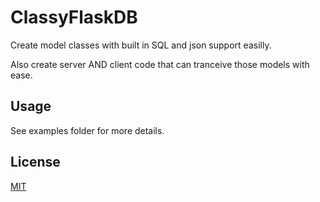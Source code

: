 # ClassyFlaskDB

Create model classes with built in SQL and json support easilly.

Also create server AND client code that can tranceive those models with ease.

## Usage

See examples folder for more details.

## License

[MIT](https://choosealicense.com/licenses/mit/)